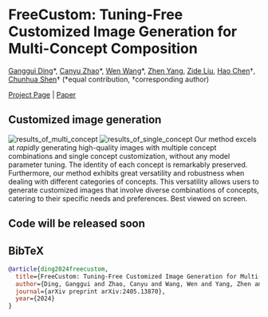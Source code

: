 # FreeCustom: Tuning-Free Customized Image Generation for Multi-Concept Composition

[Ganggui Ding](dingangui.github.io)\*, [Canyu Zhao](https://volcverse.vercel.app)\*, [Wen Wang](https://github.com/encounter1997)\*, [Zhen Yang](https://zhenyangcs.github.io/), [Zide Liu](https://github.com/zideliu), [Hao Chen](https://scholar.google.com/citations?user=FaOqRpcAAAAJ)&#8224;, [Chunhua Shen](https://cshen.github.io/)&#8224; (*equal contribution, &#8224;corresponding author)

[Project Page](https://aim-uofa.github.io/FreeCustom/) | [Paper](https://arxiv.org/abs/2405.13870)

## Customized image generation
![results_of_multi_concept](docs/static/images/results_of_multi_concept.png)
![results_of_single_concept](docs/static/images/results_of_single_concept.png)
Our method excels at *rapidly* generating high-quality images with multiple concept combinations and single concept customization, without any model parameter tuning. The identity of each concept is remarkably preserved. Furthermore, our method exhibits great versatility and robustness when dealing with different categories of concepts. This versatility allows users to generate customized images that involve diverse combinations of concepts, catering to their specific needs and preferences. Best viewed on screen.

## Code will be released soon

## BibTeX

```bibtex
@article{ding2024freecustom,
  title={FreeCustom: Tuning-Free Customized Image Generation for Multi-Concept Composition},
  author={Ding, Ganggui and Zhao, Canyu and Wang, Wen and Yang, Zhen and Liu, Zide and Chen, Hao and Shen, Chunhua},
  journal={arXiv preprint arXiv:2405.13870},
  year={2024}
}

```

